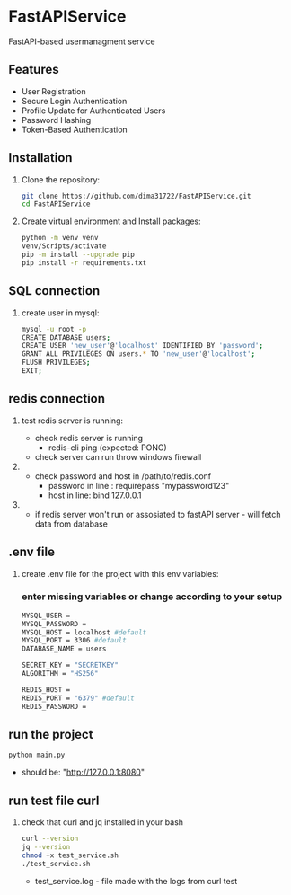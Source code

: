 # FastAPIService
 FastAPI-based usermanagment service 

## Features
- User Registration
- Secure Login Authentication
- Profile Update for Authenticated Users
- Password Hashing
- Token-Based Authentication

## Installation

1. Clone the repository:
   ```bash
   git clone https://github.com/dima31722/FastAPIService.git
   cd FastAPIService
   ```

2. Create virtual environment and Install packages:
   ```bash
   python -m venv venv 
   venv/Scripts/activate
   pip -m install --upgrade pip 
   pip install -r requirements.txt 
   ```

## SQL connection

1. create user in mysql:
   ```bash
   mysql -u root -p
   CREATE DATABASE users; 
   CREATE USER 'new_user'@'localhost' IDENTIFIED BY 'password'; 
   GRANT ALL PRIVILEGES ON users.* TO 'new_user'@'localhost'; 
   FLUSH PRIVILEGES;
   EXIT;
   ```

## redis connection 

1. test redis server is running:
   - check redis server is running
      - redis-cli ping (expected: PONG)
   - check server can run throw windows firewall

2. - check password and host in /path/to/redis.conf
      - password in line : requirepass "mypassword123"
      - host in line: bind 127.0.0.1

3. - if redis server won't run or assosiated to fastAPI server - will fetch data from database


## .env file
1. create .env file for the project with this env variables:
   ### enter missing variables or change according to your setup 
   ```bash
   MYSQL_USER = 
   MYSQL_PASSWORD = 
   MYSQL_HOST = localhost #default
   MYSQL_PORT = 3306 #default
   DATABASE_NAME = users

   SECRET_KEY = "SECRETKEY" 
   ALGORITHM = "HS256" 

   REDIS_HOST = 
   REDIS_PORT = "6379" #default
   REDIS_PASSWORD = 
   ```

## run the project 
   ```bash
   python main.py
   ```
   - should be: "http://127.0.0.1:8080"

## run test file curl
1. check that curl and jq installed in your bash
   ```bash
   curl --version
   jq --version
   chmod +x test_service.sh
   ./test_service.sh
   ```

   - test_service.log - file made with the logs from curl test











